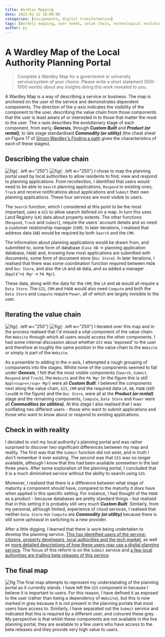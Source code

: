 ```yaml
---
title: Wardley Mapping
date: 2023-02-12 16:00:00 
categories: [assignments, digital transformation]
tags: [Wardely mapping, user needs, value chain, technological evolution] # always lowercase
author: pj
---
```

# A Wardley Map of the Local Authority Planning Portal
> Complete a Wardley Map for a government or university service/system of your choice. Please write a short statement (500-1000 words) about any insights doing this work revealed to you.

A Wardley Map is a way of describing a service or business. The map is anchored on the user of the service and demonstrates dependent components. The direction of the y-axis indicates the visibility of the component to the user, describing the value chain from those components that the user is least aware of or interested in to those that matter the most to the user. The x-axis describes the evolutionary stage of each component, from early, ***Genesis***, through ***Custom Built*** and ***Product (or rental)***, to late stage standardised ***Commodity (or utility)*** (the cheat sheet on Figure 17 of [Simon Wardley's Finding a path](https://medium.com/wardleymaps/finding-a-path-cdb1249078c0) gives the characteristics of each of these stages).

## Describing the value chain
![fig](/assets/img/Wardley_map_175.png){: .left w="250"}
![fig](/assets/img/Wardley_map_176.png){: .left w="250"}
I chose to map the planning portal used by local authorities to allow residents to find, view and respond to planning applications. From recollection, I identified that users would need to be able to `Search` planning applications, `Respond` to existing ones, `Track` and receive notifications about applications and `Submit` their own planning applications. These four services are most visible to users.

The `Search` function, which I considered at this point to be the most important, uses a `GIS` to allow search defined on a map. In turn this uses Land Registry (`LR`) data about property extents. The other functions (`Respond`, `Track` and `Submit`), require the users' account details and so need a customer relationship manager (`CRM`). In later iterations, I realised that address data (`AB`) would be required by both `Search` and the `CRM`.

The information about planning applications would be drawn from, and submitted to, some form of database (`Case DB` -> planning application database, `PADB`) and, knowing how most applications are submitted with documents, some form of document store (`Doc Store`). In later iterations, I realised that there was some coordination function required between `PADB` and `Doc Store`, and also the `LR` and `AB` data, and so added a manager (`Appl$^n$ Mgr` -> `PA Mgr`).

These data, along with the data for the `CRM`, the `LR` and `AB` would all require a `Data Store`. The `GIS`, `CRM` and `PADB` would also need `Compute` and both the `Data Store` and `Compute` require `Power`, all of which are largely invisible to the user.

## Iterating the value chain
![fig](/assets/img/Wardley_map_177.png){: .left w="250"}
![fig](/assets/img/Wardley_map_178.png){: .left w="250"}
I iterated over this map and in the process realised that I'd missed a vital component of the value chain: the `Website` through which all users would access the other components. I had some internal discussion about whether `GIS` was 'exposed' to the user and therefore at roughly the same  position in the value chain to the `Website` or simply is part of the `Website`.

As a preamble to adding in the x-axis, I attempted a rough grouping of components into the stages. Whilst none of the components seemed to fall under ***Genesis***, I felt that the most visible components (`Search`, `Submit`, `Respond` and `Track`), the `Website` and the `PA Mgr` (in the figure this is still `Appl<sup>n</sup> Mgr`) were all ***Custom Built***. I believed the components next along the value chain, `GIS`, `CRM` and the required data `LR`, `AB`, `PADB` (still `CaseDB` in the figure) and the `Doc Store`, were all at the ***Product (or rental)*** stage and the remaining components, `Compute`, `Data Store` and `Power` were all ***Commodities (or utilities)***. At this stage I also realised that I was conflating two different users - those who want to submit applications and those who want to know about or respond to existing applications. 

## Check in with reality
I decided to visit my local authority's planning portal and was rather surprised to discover two significant differences between my map and reality. The first was that the `Submit` function did not exist, and in truth I don't remember it ever existing. The second was that `GIS` was no longer available, although I know that this had been available somewhen in the last three years. After some exploration of the planning portal, I concluded that it is a much diminished service without the ability to search using `GIS`.

Moreover, I realised that there is a difference between what stage of maturity a component _should_ have, compared to the maturity it _does_ have when applied in this specific setting. For instance, I had thought of the `PADB` as a product - because databases are pretty standard things - but realised that in this setting it is probably still very much ***Custom Built***. Similarly, from my personal, although limited, experience of cloud services, I realised that neither `Data Store` nor `Compute` are ***Commodity (or utility)*** because there is still some upheaval in switching to a new provider.

After a little digging, I learned that there is work being undertaken to develop the planning service. [This has identified users of the service: citizens, property developers, local authorities and the tech market](https://dluhcdigital.blog.gov.uk/2022/01/21/modernising-planning-software-in-collaboration-with-councils-and-suppliers/), as well as [more detailed descriptions of how these users may use a digital planning service](https://dluhcdigital.blog.gov.uk/2022/06/28/digital-planning-reform-an-overview/). The focus of this reform is on the `Submit` service and [a few local authorities are trialling beta releases of this service](https://dluhcdigital.blog.gov.uk/2021/06/30/mhclg-launch-two-beta-planning-products/).

## The final map
![fig](/assets/img/Wardley_map_final.png)
The final map attempts to represent my understanding of the planning portal as it currently stands. I have left the `GIS` component in because I believe it is important to users. For this reason, I have defined it as exposed to the user (rather than being a dependency of `Website`), but this is now marked in grey because it is not present in the planning portals that most users have access to. Similarly, I have separated out the `Submit` service and indicated that this is required by a different user, and coloured these grey. My perspective is that whilst these components are not available in the live planning portal, they are available to a few users who have access to the beta releases and they provide very high value to users.

